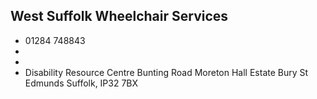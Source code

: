 
## West Suffolk Wheelchair Services

- <i class="fa fa-phone"></i> 01284 748843
- <i class="fa fa-envelope"></i> <a href="mailto:"></a>
- <i class="fa fa-home"></i> []()
- <i class="fa fa-building"></i> Disability Resource Centre Bunting Road Moreton Hall Estate  Bury St Edmunds Suffolk, IP32 7BX
